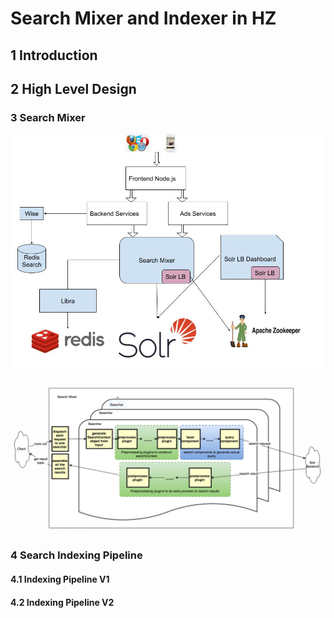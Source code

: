 # Search Mixer and Indexer in HZ

## 1 Introduction


## 2 High Level Design

### 3 Search Mixer

![search flow](assets/search_flow.jpg)

![searchmixer_design](assets/searchmixer_design.png)
### 4 Search Indexing Pipeline


#### 4.1 Indexing Pipeline V1


#### 4.2 Indexing Pipeline V2


